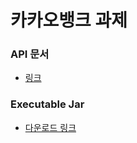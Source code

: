 # 카카오뱅크 과제
### API 문서
 - [링크](https://imac0.notion.site/API-900b1efd3d00480486f31affdd418cc9)

### Executable Jar
 - [다운로드 링크](https://github.com/learnous/blogSearch/raw/master/blogSearch-api-1.0-SNAPSHOT.jar)